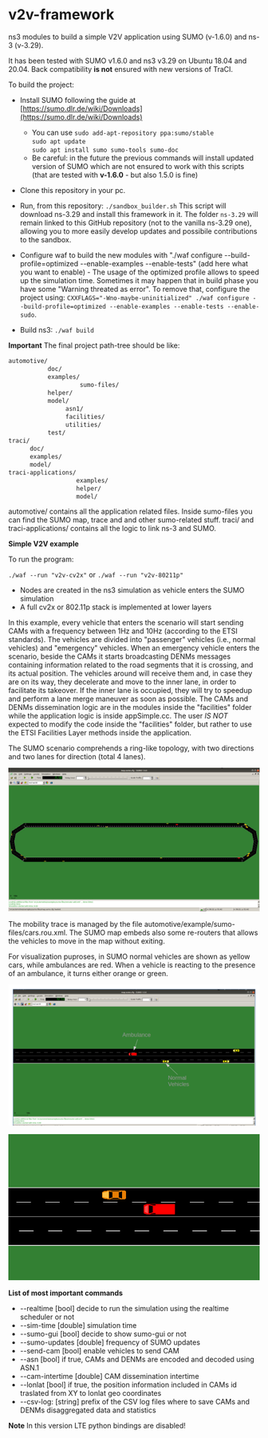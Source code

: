 # v2v-framework

ns3 modules to build a simple V2V application using SUMO (v-1.6.0) and ns-3 (v-3.29).

It has been tested with SUMO v1.6.0 and ns3 v3.29 on Ubuntu 18.04 and 20.04.
Back compatibility **is not** ensured with new versions of TraCI.

To build the project:
* Install SUMO following the guide at [https://sumo.dlr.de/wiki/Downloads](https://sumo.dlr.de/wiki/Downloads)
    * You can use 
    	`sudo add-apt-repository ppa:sumo/stable`  
    	`sudo apt update`  
    	`sudo apt install sumo sumo-tools sumo-doc`  
    * Be careful: in the future the previous commands will install updated version of SUMO which are not ensured to work with this scripts (that are tested with **v-1.6.0** - but also 1.5.0 is fine)

* Clone this repository in your pc.

* Run, from this repository:
`./sandbox_builder.sh`
This script will download ns-3.29 and install this framework in it. The folder `ns-3.29` will remain linked to this GitHub repository (not to the vanilla ns-3.29 one), allowing you to more easily develop updates and possibile contributions to the sandbox.
    
* Configure waf to build the new modules with "<ns3-folder>./waf configure --build-profile=optimized --enable-examples --enable-tests" (add here what you want to enable) - The usage of the optimized profile allows to speed up the simulation time.
Sometimes it may happen that in build phase you have some "Warning threated as error". To remove that, configure the project using:
`CXXFLAGS="-Wno-maybe-uninitialized" ./waf configure --build-profile=optimized --enable-examples --enable-tests --enable-sudo`.

* Build ns3:
`./waf build`


**Important**
The final project path-tree should be like:

    automotive/
               doc/
               examples/
                        sumo-files/
               helper/
               model/
                    asn1/
                    facilities/
                    utilities/
               test/
    traci/
          doc/
          examples/
          model/
    traci-applications/
                       examples/
                       helper/
                       model/

automotive/ contains all the application related files. Inside sumo-files you can find the SUMO map, trace and and other sumo-related stuff.
traci/ and traci-applications/ contains all the logic to link ns-3 and SUMO.


**Simple V2V example**

To run the program:

`./waf --run "v2v-cv2x"` or
`./waf --run "v2v-80211p"`


*  Nodes are created in the ns3 simulation as vehicle enters the SUMO simulation
*  A full cv2x or 802.11p stack is implemented at lower layers

In this example, every vehicle that enters the scenario will start sending CAMs with a frequency between 1Hz and 10Hz (according to the ETSI standards). The vehicles are divided into "passenger" vehicles (i.e., normal vehicles) and "emergency" vehicles. When an emergency vehicle enters the scenario, beside the CAMs it starts broadcasting DENMs messages containing information related to the road segments that it is crossing, and its actual position. The vehicles around will receive them and, in case they are on its way, they decelerate and move to the inner lane, in order to facilitate its takeover. If the inner lane is occupied, they will try to speedup and perform a lane merge maneuver as soon as possible.
The CAMs and DENMs dissemination logic are in the modules inside the "facilities" folder while the application logic is inside appSimple.cc.
The user *IS NOT* expected to modify the code inside the "facilities" folder, but rather to use the ETSI Facilities Layer methods inside the application.

The SUMO scenario comprehends a ring-like topology, with two directions and two lanes for direction (total 4 lanes). 

![](img/img1.png)

The mobility trace is managed by the file automotive/example/sumo-files/cars.rou.xml.
The SUMO map embeds also some re-routers that allows the vehicles to move in the map without exiting.

For visualization puproses, in SUMO normal vehicles are shown as yellow cars, while ambulances are red. When a vehicle is reacting to the presence of an ambulance, it turns either orange or green.

![](img/img2.png)

![](img/img3.png)


**List of most important commands**
* --realtime				           [bool] decide to run the simulation using the realtime scheduler or not
* --sim-time                   [double] simulation time
* --sumo-gui                   [bool] decide to show sumo-gui or not
* --sumo-updates 			         [double] frequency of SUMO updates
* --send-cam 				           [bool] enable vehicles to send CAM
* --asn                        [bool] if true, CAMs and DENMs are encoded and decoded using ASN.1 
* --cam-intertime              [double] CAM dissemination intertime
* --lonlat					   [bool] if true, the position information included in CAMs id traslated from XY to lonlat geo coordinates
* --csv-log:              [string] prefix of the CSV log files where to save CAMs and DENMs disaggregated data and statistics

**Note**
In this version LTE python bindings are disabled!
